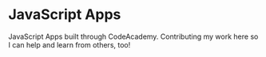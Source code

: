 # JavaScript Apps 

JavaScript Apps built through CodeAcademy. Contributing my work here so I can help and learn from others, too! 
